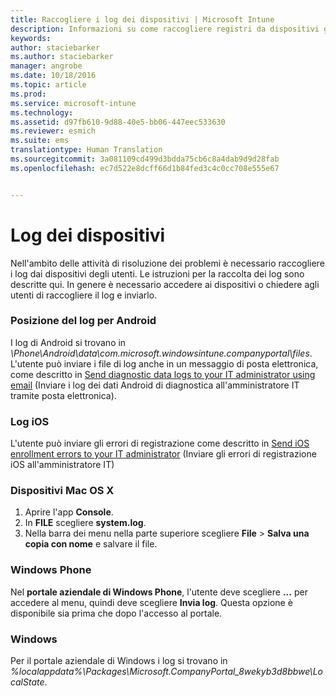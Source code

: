 ```yaml
---
title: Raccogliere i log dei dispositivi | Microsoft Intune
description: Informazioni su come raccogliere registri da dispositivi gestiti.
keywords: 
author: staciebarker
ms.author: staciebarker
manager: angrobe
ms.date: 10/18/2016
ms.topic: article
ms.prod: 
ms.service: microsoft-intune
ms.technology: 
ms.assetid: d97fb610-9d88-40e5-bb06-447eec533630
ms.reviewer: esmich
ms.suite: ems
translationtype: Human Translation
ms.sourcegitcommit: 3a081109cd499d3bdda75cb6c8a4dab9d9d28fab
ms.openlocfilehash: ec7d522e8dcff66d1b84fed3c4c0cc708e555e67


---
```


# <a name="device-logs"></a>Log dei dispositivi

Nell'ambito delle attività di risoluzione dei problemi è necessario raccogliere i log dai dispositivi degli utenti. Le istruzioni per la raccolta dei log sono descritte qui. In genere è necessario accedere ai dispositivi o chiedere agli utenti di raccogliere il log e inviarlo.

### <a name="android-log-location"></a>Posizione del log per Android
I log di Android si trovano in *<Android Device>\Phone\Android\data\com.microsoft.windowsintune.companyportal\files*. L'utente può inviare i file di log anche in un messaggio di posta elettronica, come descritto in [Send diagnostic data logs to your IT administrator using email](/intune/enduser/send-diagnostic-data-logs-to-your-it-administrator-using-email-android) (Inviare i log dei dati Android di diagnostica all'amministratore IT tramite posta elettronica).

### <a name="ios-logs"></a>Log iOS

L'utente può inviare gli errori di registrazione come descritto in [Send iOS enrollment errors to your IT administrator](/intune/enduser/send-errors-to-your-it-admin-ios) (Inviare gli errori di registrazione iOS all'amministratore IT)

### <a name="mac-os-x-devices"></a>Dispositivi Mac OS X

1. Aprire l'app **Console**.
2. In **FILE** scegliere **system.log**.
3. Nella barra dei menu nella parte superiore scegliere **File** > **Salva una copia con nome** e salvare il file.

### <a name="windows-phone"></a>Windows Phone

Nel **portale aziendale di Windows Phone**, l'utente deve scegliere **...** per accedere al menu, quindi deve scegliere **Invia log**. Questa opzione è disponibile sia prima che dopo l'accesso al portale.

### <a name="windows"></a>Windows

Per il portale aziendale di Windows i log si trovano in *%localappdata%\Packages\Microsoft.CompanyPortal_8wekyb3d8bbwe\LocalState*.



<!--HONumber=Oct16_HO3-->


